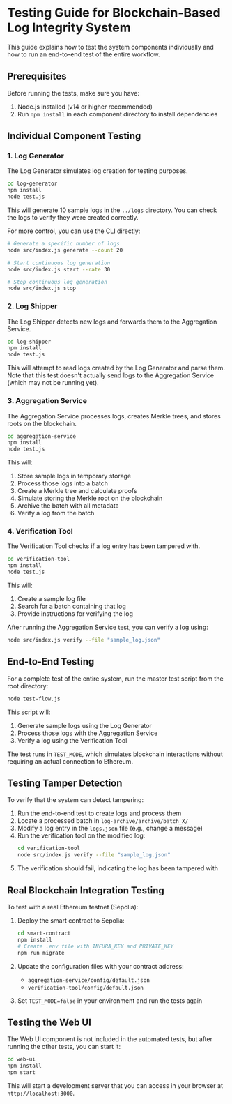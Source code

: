 # Testing Guide for Blockchain-Based Log Integrity System

This guide explains how to test the system components individually and how to run an end-to-end test of the entire workflow.

## Prerequisites

Before running the tests, make sure you have:

1. Node.js installed (v14 or higher recommended)
2. Run `npm install` in each component directory to install dependencies

## Individual Component Testing

### 1. Log Generator

The Log Generator simulates log creation for testing purposes.

```bash
cd log-generator
npm install
node test.js
```

This will generate 10 sample logs in the `../logs` directory. You can check the logs to verify they were created correctly.

For more control, you can use the CLI directly:
```bash
# Generate a specific number of logs
node src/index.js generate --count 20

# Start continuous log generation
node src/index.js start --rate 30

# Stop continuous log generation
node src/index.js stop
```

### 2. Log Shipper

The Log Shipper detects new logs and forwards them to the Aggregation Service.

```bash
cd log-shipper
npm install
node test.js
```

This will attempt to read logs created by the Log Generator and parse them. Note that this test doesn't actually send logs to the Aggregation Service (which may not be running yet).

### 3. Aggregation Service

The Aggregation Service processes logs, creates Merkle trees, and stores roots on the blockchain.

```bash
cd aggregation-service
npm install
node test.js
```

This will:
1. Store sample logs in temporary storage
2. Process those logs into a batch
3. Create a Merkle tree and calculate proofs
4. Simulate storing the Merkle root on the blockchain
5. Archive the batch with all metadata
6. Verify a log from the batch

### 4. Verification Tool

The Verification Tool checks if a log entry has been tampered with.

```bash
cd verification-tool
npm install
node test.js
```

This will:
1. Create a sample log file
2. Search for a batch containing that log
3. Provide instructions for verifying the log

After running the Aggregation Service test, you can verify a log using:
```bash
node src/index.js verify --file "sample_log.json"
```

## End-to-End Testing

For a complete test of the entire system, run the master test script from the root directory:

```bash
node test-flow.js
```

This script will:
1. Generate sample logs using the Log Generator
2. Process those logs with the Aggregation Service
3. Verify a log using the Verification Tool

The test runs in `TEST_MODE`, which simulates blockchain interactions without requiring an actual connection to Ethereum.

## Testing Tamper Detection

To verify that the system can detect tampering:

1. Run the end-to-end test to create logs and process them
2. Locate a processed batch in `log-archive/archive/batch_X/`
3. Modify a log entry in the `logs.json` file (e.g., change a message)
4. Run the verification tool on the modified log:
   ```bash
   cd verification-tool
   node src/index.js verify --file "sample_log.json"
   ```
5. The verification should fail, indicating the log has been tampered with

## Real Blockchain Integration Testing

To test with a real Ethereum testnet (Sepolia):

1. Deploy the smart contract to Sepolia:
   ```bash
   cd smart-contract
   npm install
   # Create .env file with INFURA_KEY and PRIVATE_KEY
   npm run migrate
   ```

2. Update the configuration files with your contract address:
   - `aggregation-service/config/default.json`
   - `verification-tool/config/default.json`

3. Set `TEST_MODE=false` in your environment and run the tests again

## Testing the Web UI

The Web UI component is not included in the automated tests, but after running the other tests, you can start it:

```bash
cd web-ui
npm install
npm start
```

This will start a development server that you can access in your browser at `http://localhost:3000`.
